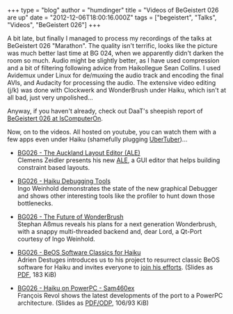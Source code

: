 +++
type = "blog"
author = "humdinger"
title = "Videos of BeGeistert 026 are up"
date = "2012-12-06T18:00:16.000Z"
tags = ["begeistert", "Talks", "Videos", "BeGeistert 026"]
+++

A bit late, but finally I managed to process my recordings of the talks at BeGeistert 026 "Marathon". The quality isn't terrific, looks like the picture was much better last time at BG 024, when we apparently didn't darken the room so much. Audio might be slightly better, as I have used compression and a bit of filtering following advice from Haikollegue Sean Collins.
I used Avidemux under Linux for de/muxing the audio track and encoding the final AVIs, and Audacity for processing the audio. The extensive video editing (j/k) was done with Clockwerk and WonderBrush under Haiku, which isn't at all bad, just very unpolished...

Anyway, if you haven't already, check out DaaT's sheepish report of <a href="http://www.iscomputeron.com/index.php?option=com_content&view=article&id=1215:begeistert-026-report&catid=1:latest">BeGeistert 026 at IsComputerOn</a>.

Now, on to the videos. All hosted on youtube, you can watch them with a few apps even under Haiku (shamefully plugging <a href="http://haikuware.com/directory/view-details/entertainment/internet-network/ubertuber">UberTuber</a>)...

<ul>
<li><p><a href="http://www.youtube.com/watch?v=NPPz1OJwICA&list=PL2KiE-VO9zk-5S738gXgLm9B6Dsicru_C">BG026 - The Auckland Layout Editor (ALE)</a><br />
Clemens Zeidler presents his new <a href="/blog/czeidler/2012-09-03_ale_auckland_layout_editor">ALE</a>, a GUI editor that helps building constraint based layouts.</p></li>

<li><p><a href="http://www.youtube.com/watch?v=n-NDFwtmQcI&list=PL2KiE-VO9zk-9XPmfusEDaOFd_7AiVKzz">BG026 - Haiku Debugging Tools</a><br />
Ingo Weinhold demonstrates the state of the new graphical Debugger and shows other interesting tools like the profiler to hunt down those bottlenecks.</p></li>

<li><p><a href="http://www.youtube.com/watch?v=WnhH8Ww_f6I&list=PL2KiE-VO9zk87yBUGi6BmzHITx04DOtP0">BG026 - The Future of WonderBrush</a><br />
Stephan Aßmus reveals his plans for a next generation Wonderbrush, with a snappy multi-threaded backend and, dear Lord, a Qt-Port courtesy of Ingo Weinhold.</p></li>

<li><p><a href="http://www.youtube.com/watch?v=82tfK99NHYM&list=PL2KiE-VO9zk_Mt1UOVNJSAM7o1SoUc-D5">BG026 - BeOS Software Classics for Haiku</a><br />
Adrien Destuges introduces us to his project to resurrect classic BeOS software for Haiku and invites everyone to <a href="http://pulkomandy.lexinfo.fr/~beosarchive/about.html">join his efforts</a>. (Slides as <a href="http://db.tt/fEmkcHCM">PDF</a>, 183 KiB) </p></li>

<li><p><a href="http://www.youtube.com/watch?v=Ldh3foPCJJw&list=PL2KiE-VO9zk-ku3_47G9_xSSJA1lTyLFf">BG026 - Haiku on PowerPC - Sam460ex</a><br />
François Revol shows the latest developments of the port to a PowerPC architecture. (Slides as <a href="http://revolf.free.fr/beos/BeGeistert-026/">PDF/ODP</a>, 106/93 KiB)</p></li>
</ul>